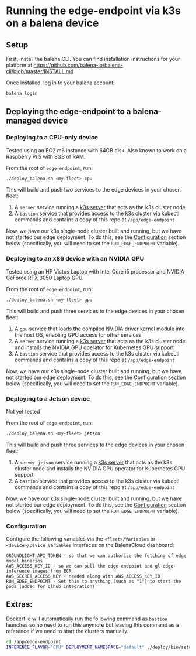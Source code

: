 # Running the edge-endpoint via k3s on a balena device

## Setup
First, install the balena CLI. You can find installation instructions for your platform at https://github.com/balena-io/balena-cli/blob/master/INSTALL.md

Once installed, log in to your balena account:
```bash
balena login
```

## Deploying the edge-endpoint to a balena-managed device

### Deploying to a CPU-only device
Tested using an EC2 m6 instance with 64GB disk. Also known to work on a Raspberry Pi 5 with 8GB of RAM.

From the root of `edge-endpoint`, run:
```bash
./deploy_balena.sh <my-fleet> cpu
```

This will build and push two services to the edge devices in your chosen fleet:
1. A `server` service running a [k3s server](https://docs.k3s.io/architecture) that acts as the k3s cluster node
2. A `bastion` service that provides access to the k3s cluster via kubectl commands and contains a copy of this repo at `/app/edge-endpoint`

Now, we have our k3s single-node cluster built and running, but we have not started our edge deployment. To do this,
see the [Configuration](#Configuration) section below (specifically, you will need to set the `RUN_EDGE_ENDPOINT` variable).

### Deploying to an x86 device with an NVIDIA GPU
Tested using an HP Victus Laptop with Intel Core i5 processor and NVIDIA GeForce RTX 3050 Laptop GPU.

From the root of `edge-endpoint`, run:
```bash
./deploy_balena.sh <my-fleet> gpu
```

This will build and push three services to the edge devices in your chosen fleet:
1. A `gpu` service that loads the compiled NVIDIA driver kernel module into the host OS, enabling GPU access for other services
2. A `server` service running a [k3s server](https://docs.k3s.io/architecture) that acts as the k3s cluster node and installs the NVIDIA GPU operator for Kubernetes GPU support
3. A `bastion` service that provides access to the k3s cluster via kubectl commands and contains a copy of this repo at `/app/edge-endpoint`

Now, we have our k3s single-node cluster built and running, but we have not started our edge deployment. To do this,
see the [Configuration](#Configuration) section below (specifically, you will need to set the `RUN_EDGE_ENDPOINT` variable).

### Deploying to a Jetson device
Not yet tested

From the root of `edge-endpoint`, run:
```bash
./deploy_balena.sh <my-fleet> jetson
```

This will build and push three services to the edge devices in your chosen fleet:
1. A `server-jetson` service running a [k3s server](https://docs.k3s.io/architecture) that acts as the k3s cluster node and installs the NVIDIA GPU operator for Kubernetes GPU support
2. A `bastion` service that provides access to the k3s cluster via kubectl commands and contains a copy of this repo at `/app/edge-endpoint`

Now, we have our k3s single-node cluster built and running, but we have not started our edge deployment. To do this,
see the [Configuration](#Configuration) section below (specifically, you will need to set the `RUN_EDGE_ENDPOINT` variable).

### Configuration
Configure the following variables via the `<fleet>/Variables` or `<device>/Device Variables` interfaces on the BalenaCloud dashboard:
```
GROUNDLIGHT_API_TOKEN - so that we can authorize the fetching of edge model binaries
AWS_ACCESS_KEY_ID - so we can pull the edge-endpoint and gl-edge-inference images from ECR
AWS_SECRET_ACCESS_KEY - needed along with AWS_ACCESS_KEY_ID
RUN_EDGE_ENDPOINT - Set this to anything (such as "1") to start the pods (added for glhub integration)
```

## Extras:
Dockerfile will automatically run the following command as `bastion` launches so no need to run this anymore but leaving this command as a reference if we need to start the clusters manually.

```bash
cd /app/edge-endpoint
INFERENCE_FLAVOR="CPU" DEPLOYMENT_NAMESPACE="default" ./deploy/bin/setup-ee.sh
```
